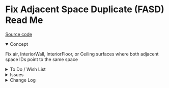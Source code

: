 # Fix Adjacent Space Duplicate (FASD) Read Me


[Source code]( https://github.com/ladybug-tools/spider-gbxml-fixer/blob/master/r0-4-0/fasd-fix-adjacent-space-duplicate/fasd-fix-adjacent-space-duplicate.js )
<details open >

<summary>Concept</summary>

Fix air, InteriorWall, InteriorFloor, or Ceiling surfaces where both adjacent space IDs point to the same space

</details>

<details>

<summary>To Do / Wish List</summary>


</details>

<details>

<summary>Issues</summary>


</details>

<details>

<summary>Change Log</summary>

### 2019-05-21 ~ Theo

* C - FASD: Update readme
* F - FASD.js: Add summary highlight
* C - FASD.js: Update vars
* B - FASD.js: Pass through jsHint

### 2019-05-16 ~ Theo


* F - FASD: Add readme and popup button
* F - First commit

</details>